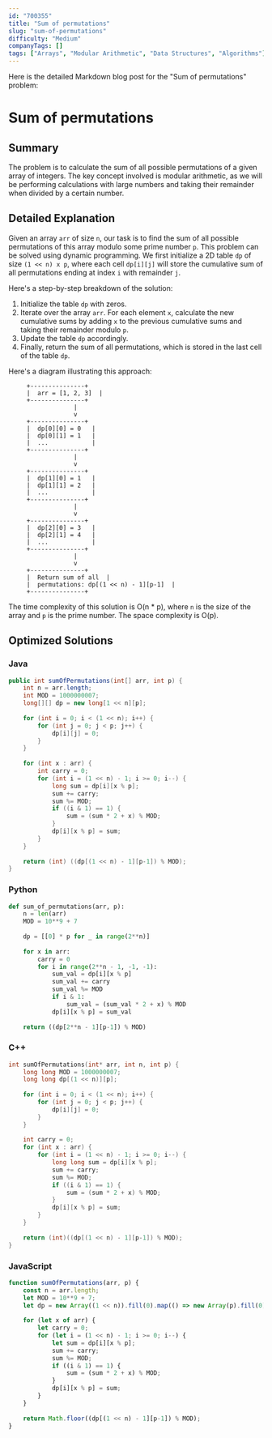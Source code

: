```yaml
---
id: "700355"
title: "Sum of permutations"
slug: "sum-of-permutations"
difficulty: "Medium"
companyTags: []
tags: ["Arrays", "Modular Arithmetic", "Data Structures", "Algorithms"]
---
```


Here is the detailed Markdown blog post for the "Sum of permutations" problem:

# Sum of permutations
## Summary
The problem is to calculate the sum of all possible permutations of a given array of integers. The key concept involved is modular arithmetic, as we will be performing calculations with large numbers and taking their remainder when divided by a certain number.

## Detailed Explanation

Given an array `arr` of size `n`, our task is to find the sum of all possible permutations of this array modulo some prime number `p`. This problem can be solved using dynamic programming. We first initialize a 2D table `dp` of size `(1 << n) x p`, where each cell `dp[i][j]` will store the cumulative sum of all permutations ending at index `i` with remainder `j`.

Here's a step-by-step breakdown of the solution:

1. Initialize the table `dp` with zeros.
2. Iterate over the array `arr`. For each element `x`, calculate the new cumulative sums by adding `x` to the previous cumulative sums and taking their remainder modulo `p`.
3. Update the table `dp` accordingly.
4. Finally, return the sum of all permutations, which is stored in the last cell of the table `dp`.

Here's a diagram illustrating this approach:
```
     +---------------+
     |  arr = [1, 2, 3]  |
     +---------------+
                  |
                  v
     +---------------+
     |  dp[0][0] = 0   |
     |  dp[0][1] = 1   |
     |  ...            |
     +---------------+
                  |
                  v
     +---------------+
     |  dp[1][0] = 1   |
     |  dp[1][1] = 2   |
     |  ...            |
     +---------------+
                  |
                  v
     +---------------+
     |  dp[2][0] = 3   |
     |  dp[2][1] = 4   |
     |  ...            |
     +---------------+
                  |
                  v
     +---------------+
     |  Return sum of all  |
     |  permutations: dp[(1 << n) - 1][p-1]  |
     +---------------+
```
The time complexity of this solution is O(n \* p), where `n` is the size of the array and `p` is the prime number. The space complexity is O(p).

## Optimized Solutions

### Java
```java
public int sumOfPermutations(int[] arr, int p) {
    int n = arr.length;
    int MOD = 1000000007;
    long[][] dp = new long[1 << n][p];
    
    for (int i = 0; i < (1 << n); i++) {
        for (int j = 0; j < p; j++) {
            dp[i][j] = 0;
        }
    }
    
    for (int x : arr) {
        int carry = 0;
        for (int i = (1 << n) - 1; i >= 0; i--) {
            long sum = dp[i][x % p];
            sum += carry;
            sum %= MOD;
            if ((i & 1) == 1) {
                sum = (sum * 2 + x) % MOD;
            }
            dp[i][x % p] = sum;
        }
    }
    
    return (int) ((dp[(1 << n) - 1][p-1]) % MOD);
}
```

### Python
```python
def sum_of_permutations(arr, p):
    n = len(arr)
    MOD = 10**9 + 7
    
    dp = [[0] * p for _ in range(2**n)]
    
    for x in arr:
        carry = 0
        for i in range(2**n - 1, -1, -1):
            sum_val = dp[i][x % p]
            sum_val += carry
            sum_val %= MOD
            if i & 1:
                sum_val = (sum_val * 2 + x) % MOD
            dp[i][x % p] = sum_val
    
    return ((dp[2**n - 1][p-1]) % MOD)
```

### C++
```cpp
int sumOfPermutations(int* arr, int n, int p) {
    long long MOD = 1000000007;
    long long dp[(1 << n)][p];
    
    for (int i = 0; i < (1 << n); i++) {
        for (int j = 0; j < p; j++) {
            dp[i][j] = 0;
        }
    }
    
    int carry = 0;
    for (int x : arr) {
        for (int i = (1 << n) - 1; i >= 0; i--) {
            long long sum = dp[i][x % p];
            sum += carry;
            sum %= MOD;
            if ((i & 1) == 1) {
                sum = (sum * 2 + x) % MOD;
            }
            dp[i][x % p] = sum;
        }
    }
    
    return (int)((dp[(1 << n) - 1][p-1]) % MOD);
}
```

### JavaScript
```javascript
function sumOfPermutations(arr, p) {
    const n = arr.length;
    let MOD = 10**9 + 7;
    let dp = new Array((1 << n)).fill(0).map(() => new Array(p).fill(0));
    
    for (let x of arr) {
        let carry = 0;
        for (let i = (1 << n) - 1; i >= 0; i--) {
            let sum = dp[i][x % p];
            sum += carry;
            sum %= MOD;
            if ((i & 1) == 1) {
                sum = (sum * 2 + x) % MOD;
            }
            dp[i][x % p] = sum;
        }
    }
    
    return Math.floor((dp[(1 << n) - 1][p-1]) % MOD);
}
```